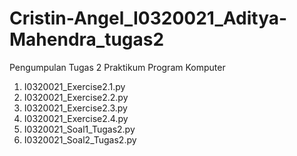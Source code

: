 # Cristin-Angel_I0320021_Aditya-Mahendra_tugas2
Pengumpulan Tugas 2 Praktikum Program Komputer
1. I0320021_Exercise2.1.py
2. I0320021_Exercise2.2.py
3. I0320021_Exercise2.3.py
4. I0320021_Exercise2.4.py
5. I0320021_Soal1_Tugas2.py
6. I0320021_Soal2_Tugas2.py
